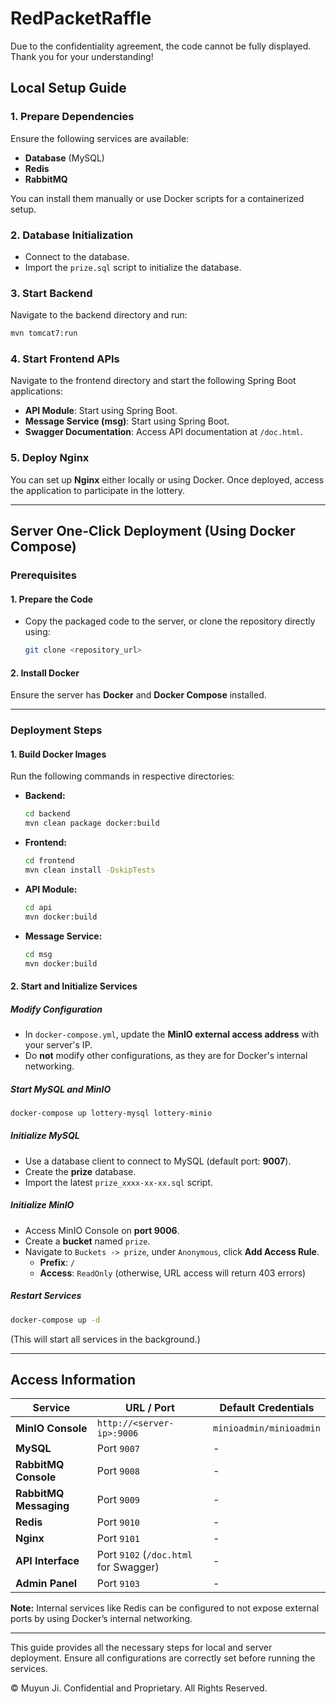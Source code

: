 # RedPacketRaffle

Due to the confidentiality agreement, the code cannot be fully displayed. Thank you for your understanding!

## Local Setup Guide

### 1. Prepare Dependencies

Ensure the following services are available:

- **Database** (MySQL)
- **Redis**
- **RabbitMQ**

You can install them manually or use Docker scripts for a containerized setup.

### 2. Database Initialization

- Connect to the database.
- Import the `prize.sql` script to initialize the database.

### 3. Start Backend

Navigate to the backend directory and run:

```sh
mvn tomcat7:run
```

### 4. Start Frontend APIs

Navigate to the frontend directory and start the following Spring Boot applications:

- **API Module**: Start using Spring Boot.
- **Message Service (msg)**: Start using Spring Boot.
- **Swagger Documentation**: Access API documentation at `/doc.html`.

### 5. Deploy Nginx

You can set up **Nginx** either locally or using Docker. Once deployed, access the application to participate in the lottery.

---

## Server One-Click Deployment (Using Docker Compose)

### Prerequisites

#### 1. Prepare the Code

- Copy the packaged code to the server, or clone the repository directly using:
  ```sh
  git clone <repository_url>
  ```

#### 2. Install Docker

Ensure the server has **Docker** and **Docker Compose** installed.

---

### Deployment Steps

#### 1. Build Docker Images

Run the following commands in respective directories:

- **Backend:**
  ```sh
  cd backend
  mvn clean package docker:build
  ```
- **Frontend:**
  ```sh
  cd frontend
  mvn clean install -DskipTests
  ```
- **API Module:**
  ```sh
  cd api
  mvn docker:build
  ```
- **Message Service:**
  ```sh
  cd msg
  mvn docker:build
  ```

#### 2. Start and Initialize Services

##### Modify Configuration

- In `docker-compose.yml`, update the **MinIO external access address** with your server's IP.
- Do **not** modify other configurations, as they are for Docker's internal networking.

##### Start MySQL and MinIO

```sh
docker-compose up lottery-mysql lottery-minio
```

##### Initialize MySQL

- Use a database client to connect to MySQL (default port: **9007**).
- Create the **prize** database.
- Import the latest `prize_xxxx-xx-xx.sql` script.

##### Initialize MinIO

- Access MinIO Console on **port 9006**.
- Create a **bucket** named `prize`.
- Navigate to `Buckets -> prize`, under `Anonymous`, click **Add Access Rule**.
  - **Prefix**: `/`
  - **Access**: `ReadOnly` (otherwise, URL access will return 403 errors)

##### Restart Services

```sh
docker-compose up -d
```

(This will start all services in the background.)

---

## Access Information

| Service                | URL / Port                            | Default Credentials     |
| ---------------------- | ------------------------------------- | ----------------------- |
| **MinIO Console**      | `http://<server-ip>:9006`             | `minioadmin/minioadmin` |
| **MySQL**              | Port `9007`                           | -                       |
| **RabbitMQ Console**   | Port `9008`                           | -                       |
| **RabbitMQ Messaging** | Port `9009`                           | -                       |
| **Redis**              | Port `9010`                           | -                       |
| **Nginx**              | Port `9101`                           | -                       |
| **API Interface**      | Port `9102` (`/doc.html` for Swagger) | -                       |
| **Admin Panel**        | Port `9103`                           | -                       |

**Note:** Internal services like Redis can be configured to not expose external ports by using Docker’s internal networking.

---

This guide provides all the necessary steps for local and server deployment. Ensure all configurations are correctly set before running the services.

© Muyun Ji. Confidential and Proprietary. All Rights Reserved.


